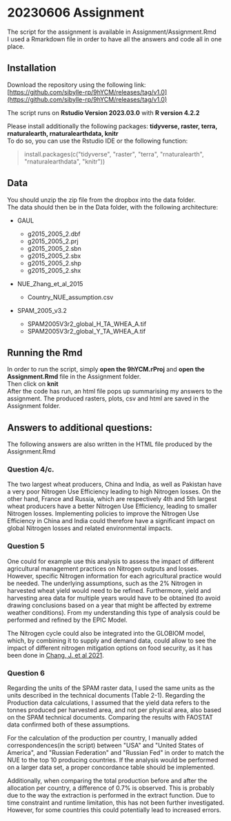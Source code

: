 # 20230606 Assignment
The script for the assignment is available in Assignment/Assignment.Rmd  
I used a Rmarkdown file in order to have all the answers and code all in one place.  

## Installation
Download the repository using the following link: [https://github.com/sibylle-rp/9hYCM/releases/tag/v1.0](https://github.com/sibylle-rp/9hYCM/releases/tag/v1.0)

The script runs on **Rstudio Version 2023.03.0** with **R version 4.2.2**  

Please install additionally the following packages: **tidyverse, raster, terra, rnaturalearth, rnaturalearthdata, knitr**  
To do so, you can use the Rstudio IDE or the following function:  

> install.packages(c("tidyverse", "raster", "terra", "rnaturalearth", "rnaturalearthdata", "knitr"))

## Data
You should unzip the zip file from the dropbox into the data folder.  
The data should then be in the Data folder, with the following architecture:  

* GAUL
  * g2015_2005_2.dbf
  * g2015_2005_2.prj
  * g2015_2005_2.sbn
  * g2015_2005_2.sbx
  * g2015_2005_2.shp
  * g2015_2005_2.shx

* NUE_Zhang_et_al_2015
  * Country_NUE_assumption.csv

* SPAM_2005_v3.2
  * SPAM2005V3r2_global_H_TA_WHEA_A.tif
  * SPAM2005V3r2_global_Y_TA_WHEA_A.tif

## Running the Rmd
In order to run the script, simply **open the 9hYCM.rProj** and **open the Assignment.Rmd** file in the Assignment folder.  
Then click on **knit**  
After the code has run, an html file pops up summarising my answers to the assignment. 
The produced rasters, plots, csv and html are saved in the Assignment folder.  

## Answers to additional questions:
The following answers are also written in the HTML file produced by the Assignment.Rmd  

### Question 4/c.
The two largest wheat producers, China and India, as well as Pakistan have a very poor Nitrogen Use Efficiency leading to high Nitrogen losses. On the other hand, France and Russia, which are respectively 4th and 5th largest wheat producers have a better Nitrogen Use Efficiency, leading to smaller Nitrogen losses. Implementing policies to improve the Nitrogen Use Efficiency in China and India could therefore have a significant impact on global Nitrogen losses and related environmental impacts.

### Question 5
One could for example use this analysis to assess the impact of different agricultural management practices on Nitrogen outputs and losses. However, specific Nitrogen information for each agricultural practice would be needed. The underlying assumptions, such as the 2% Nitrogen in harvested wheat yield would need to be refined. Furthermore, yield and harvesting area data for multiple years would have to be obtained (to avoid drawing conclusions based on a year that might be affected by extreme weather conditions). From my understanding this type of analysis could be performed and refined by the EPIC Model. 

The Nitrogen cycle could also be integrated into the GLOBIOM model, which, by combining it to supply and demand data, could allow to see the impact of different nitrogen mitigation options on food security, as it has been done in [Chang, J. et al 2021](https://www.nature.com/articles/s43016-021-00366-x).

### Question 6
Regarding the units of the SPAM raster data, I used the same units as the units described in the technical documents (Table 2-1). 
Regarding the Production data calculations, I assumed that the yield data refers to the tonnes produced per harvested area, and not per physical area, also based on the SPAM technical documents.
Comparing the results with FAOSTAT data confirmed both of these assumptions.

For the calculation of the production per country, I manually added correspondences(in the script) between "USA" and "United States of America", and "Russian Federation" and "Russian Fed" in order to match the NUE to the top 10 producing countries. If the analysis would be performed on a larger data set, a proper concordance table should be implemented. 

Additionally, when comparing the total production before and after the allocation per country, a difference of 0.7% is observed. This is probably due to the way the extraction is performed in the extract function. Due to time constraint and runtime limitation, this has not been further investigated. However, for some countries this could potentially lead to increased errors.
